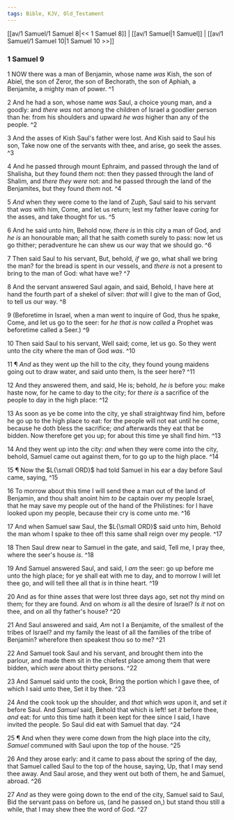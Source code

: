 ```yaml
---
tags: Bible, KJV, Old_Testament
---
```


[[av/1 Samuel/1 Samuel 8|<< 1 Samuel 8]] | [[av/1 Samuel|1 Samuel]] | [[av/1 Samuel/1 Samuel 10|1 Samuel 10 >>]]

### 1 Samuel 9

1 NOW there was a man of Benjamin, whose name _was_ Kish, the son of Abiel, the son of Zeror, the son of Bechorath, the son of Aphiah, a Benjamite, a mighty man of power. ^1

2 And he had a son, whose name _was_ Saul, a choice young man, and a goodly: and _there_ _was_ not among the children of Israel a goodlier person than he: from his shoulders and upward _he_ _was_ higher than any of the people. ^2

3 And the asses of Kish Saul's father were lost. And Kish said to Saul his son, Take now one of the servants with thee, and arise, go seek the asses. ^3

4 And he passed through mount Ephraim, and passed through the land of Shalisha, but they found _them_ not: then they passed through the land of Shalim, and _there_ _they_ _were_ not: and he passed through the land of the Benjamites, but they found _them_ not. ^4

5 _And_ when they were come to the land of Zuph, Saul said to his servant that _was_ with him, Come, and let us return; lest my father leave _caring_ for the asses, and take thought for us. ^5

6 And he said unto him, Behold now, _there_ _is_ in this city a man of God, and _he_ _is_ an honourable man; all that he saith cometh surely to pass: now let us go thither; peradventure he can shew us our way that we should go. ^6

7 Then said Saul to his servant, But, behold, _if_ we go, what shall we bring the man? for the bread is spent in our vessels, and _there_ _is_ not a present to bring to the man of God: what have we? ^7

8 And the servant answered Saul again, and said, Behold, I have here at hand the fourth part of a shekel of silver: _that_ will I give to the man of God, to tell us our way. ^8

9 (Beforetime in Israel, when a man went to inquire of God, thus he spake, Come, and let us go to the seer: for _he_ _that_ _is_ now _called_ a Prophet was beforetime called a Seer.) ^9

10 Then said Saul to his servant, Well said; come, let us go. So they went unto the city where the man of God _was_. ^10

11 ¶ _And_ as they went up the hill to the city, they found young maidens going out to draw water, and said unto them, Is the seer here? ^11

12 And they answered them, and said, He is; behold, _he_ _is_ before you: make haste now, for he came to day to the city; for _there_ _is_ a sacrifice of the people to day in the high place: ^12

13 As soon as ye be come into the city, ye shall straightway find him, before he go up to the high place to eat: for the people will not eat until he come, because he doth bless the sacrifice; _and_ afterwards they eat that be bidden. Now therefore get you up; for about this time ye shall find him. ^13

14 And they went up into the city: _and_ when they were come into the city, behold, Samuel came out against them, for to go up to the high place. ^14

15 ¶ Now the $L{\small ORD}$ had told Samuel in his ear a day before Saul came, saying, ^15

16 To morrow about this time I will send thee a man out of the land of Benjamin, and thou shalt anoint him _to_ _be_ captain over my people Israel, that he may save my people out of the hand of the Philistines: for I have looked upon my people, because their cry is come unto me. ^16

17 And when Samuel saw Saul, the $L{\small ORD}$ said unto him, Behold the man whom I spake to thee of! this same shall reign over my people. ^17

18 Then Saul drew near to Samuel in the gate, and said, Tell me, I pray thee, where the seer's house _is_. ^18

19 And Samuel answered Saul, and said, I _am_ the seer: go up before me unto the high place; for ye shall eat with me to day, and to morrow I will let thee go, and will tell thee all that _is_ in thine heart. ^19

20 And as for thine asses that were lost three days ago, set not thy mind on them; for they are found. And on whom _is_ all the desire of Israel? _Is_ _it_ not on thee, and on all thy father's house? ^20

21 And Saul answered and said, _Am_ not I a Benjamite, of the smallest of the tribes of Israel? and my family the least of all the families of the tribe of Benjamin? wherefore then speakest thou so to me? ^21

22 And Samuel took Saul and his servant, and brought them into the parlour, and made them sit in the chiefest place among them that were bidden, which _were_ about thirty persons. ^22

23 And Samuel said unto the cook, Bring the portion which I gave thee, of which I said unto thee, Set it by thee. ^23

24 And the cook took up the shoulder, and _that_ which _was_ upon it, and set _it_ before Saul. And _Samuel_ said, Behold that which is left! set _it_ before thee, _and_ eat: for unto this time hath it been kept for thee since I said, I have invited the people. So Saul did eat with Samuel that day. ^24

25 ¶ And when they were come down from the high place into the city, _Samuel_ communed with Saul upon the top of the house. ^25

26 And they arose early: and it came to pass about the spring of the day, that Samuel called Saul to the top of the house, saying, Up, that I may send thee away. And Saul arose, and they went out both of them, he and Samuel, abroad. ^26

27 _And_ as they were going down to the end of the city, Samuel said to Saul, Bid the servant pass on before us, (and he passed on,) but stand thou still a while, that I may shew thee the word of God. ^27
